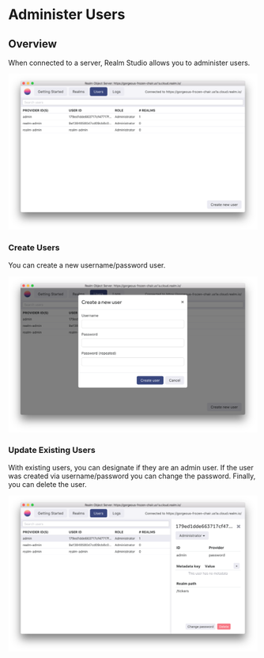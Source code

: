 # Administer Users

## Overview

When connected to a server, Realm Studio allows you to administer users.

![View your list of users](../.gitbook/assets/image%20%286%29.png)

### Create Users

You can create a new username/password user.

![](../.gitbook/assets/image%20%2810%29.png)

### Update Existing Users

With existing users, you can designate if they are an admin user. If the user was created via username/password you can change the password. Finally, you can delete the user.

![](../.gitbook/assets/image%20%287%29.png)

